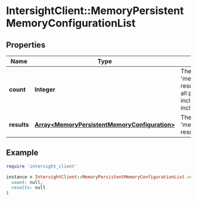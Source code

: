 # IntersightClient::MemoryPersistentMemoryConfigurationList

## Properties

| Name | Type | Description | Notes |
| ---- | ---- | ----------- | ----- |
| **count** | **Integer** | The total number of &#39;memory.PersistentMemoryConfiguration&#39; resources matching the request, accross all pages. The &#39;Count&#39; attribute is included when the HTTP GET request includes the &#39;$inlinecount&#39; parameter. | [optional] |
| **results** | [**Array&lt;MemoryPersistentMemoryConfiguration&gt;**](MemoryPersistentMemoryConfiguration.md) | The array of &#39;memory.PersistentMemoryConfiguration&#39; resources matching the request. | [optional] |

## Example

```ruby
require 'intersight_client'

instance = IntersightClient::MemoryPersistentMemoryConfigurationList.new(
  count: null,
  results: null
)
```

